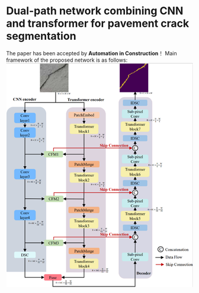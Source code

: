 # Dual-path network combining CNN and transformer for pavement crack segmentation 

The paper has been accepted by **Automation in Construction**！ Main framework of the proposed network is as follows:
![imgae](https://github.com/zZhiG/crackmer/blob/main/network.png)
